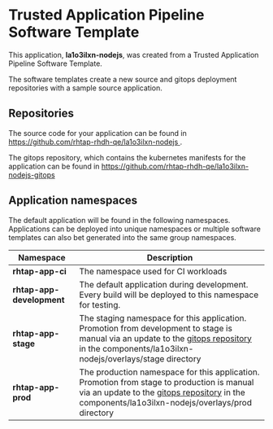# Trusted Application Pipeline Software Template

This application, **la1o3ilxn-nodejs**, was created from a Trusted Application Pipeline Software Template.

The software templates create a new source and gitops deployment repositories with a sample source application. 

## Repositories

The source code for your application can be found in [https://github.com/rhtap-rhdh-qe/la1o3ilxn-nodejs ](https://github.com/rhtap-rhdh-qe/la1o3ilxn-nodejs ).
 
The gitops repository, which contains the kubernetes manifests for the application can be found in 
[https://github.com/rhtap-rhdh-qe/la1o3ilxn-nodejs-gitops ](https://github.com/rhtap-rhdh-qe/la1o3ilxn-nodejs-gitops ) 

## Application namespaces 

The default application will be found in the following namespaces. Applications can be deployed into unique namespaces or multiple software templates can also bet generated into the same group namespaces.  

|  Namespace   |  Description   |  
| -------- | -------- |
| **rhtap-app-ci** | The namespace used for CI workloads |
| **rhtap-app-development** | The default application during development. Every build will be deployed to this namespace for testing. |
| **rhtap-app-stage** | The staging namespace for this application. Promotion from development to stage is manual via an update to the [gitops repository](https://github.com/rhtap-rhdh-qe/la1o3ilxn-nodejs-gitops ) in the components/la1o3ilxn-nodejs/overlays/stage directory |
| **rhtap-app-prod** | The production namespace for this application. Promotion from stage to production is manual via an update to the [gitops repository](https://github.com/rhtap-rhdh-qe/la1o3ilxn-nodejs-gitops ) in the components/la1o3ilxn-nodejs/overlays/prod directory |